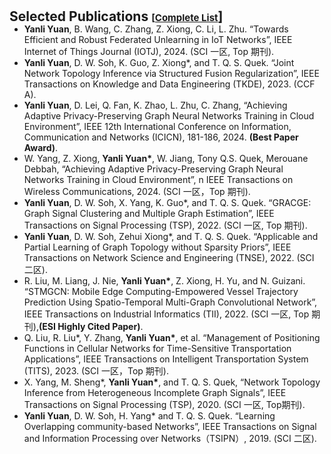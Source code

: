 <!-- 
This code generates a list of publications with various details such as title, authors, conference, links, and citation information. It uses a for loop to iterate over the publications data and dynamically generates the HTML markup for each publication.

The publications are displayed in an ordered list (<ol>) with each publication represented as a list item (<li>). The list item contains a row (<div class="pub-row">) with two columns: one for the publication image and abbreviation, and the other for the publication details.

The publication image is displayed using an <img> tag with the source specified by the "link.image" variable. The abbreviation of the conference is displayed as a badge using the <abbr> tag.

The publication details such as title, authors, and conference are displayed within their respective <div> tags.

The links associated with the publication (PDF, code, project page, BibTex) are displayed as buttons using the <a> tag with the appropriate href and target attributes. The buttons are styled using CSS classes.

If there are any additional notes or other information associated with the publication, they are displayed using the <strong> and <i> tags.

If the publication has citation information available, it is displayed within a nested for loop. The citation information includes the title, year, number of citations, and a link to the "Cited By" page.

The code is written in Markdown and is intended to be used in a website or web page to display a list of publications.

-->
<h1 id="publications"></h1>

<h2 style="margin: 30px 0px -15px;"> Selected Publications <temp style="font-size:15px;">[</temp><a href="https://scholar.google.com/citations?user=7La0oUa0e5IC&hl=en" target="_blank" style="font-size:15px;">Complete List</a>]</h2>
<!-- <h6 style="margin: 10px 0px -10px;"> * corresponding author</h6> -->
<ul>

<li><strong>Yanli Yuan</strong>,  B. Wang, C. Zhang, Z. Xiong, C. Li, L. Zhu. “Towards Efficient and Robust Federated Unlearning in IoT Networks”, IEEE Internet of Things Journal (IOTJ), 2024. (SCI 一区, Top 期刊).</li>
<li><strong>Yanli Yuan</strong>,  D. W. Soh, K. Guo, Z. Xiong*, and T. Q. S. Quek. “Joint Network Topology Inference via Structured Fusion Regularization”, IEEE Transactions on Knowledge and Data Engineering (TKDE), 2023. (CCF A).</li>
<li><strong>Yanli Yuan</strong>, D. Lei, Q. Fan, K. Zhao, L. Zhu, C. Zhang, “Achieving Adaptive Privacy-Preserving Graph Neural Networks Training in Cloud Environment”, IEEE 12th International Conference on Information, Communication and Networks (ICICN), 181-186, 2024. <strong>(Best Paper Award)</strong>. </li>
<li>W. Yang, Z. Xiong, <strong>Yanli Yuan*</strong>, W. Jiang, Tony Q.S. Quek, Merouane Debbah, “Achieving Adaptive Privacy-Preserving Graph Neural Networks Training in Cloud Environment”, n IEEE Transactions on Wireless Communications, 2024. (SCI 一区，Top 期刊). </li>
<li><strong>Yanli Yuan</strong>, D. W. Soh, X. Yang, K. Guo*, and T. Q. S. Quek. “GRACGE: Graph Signal Clustering and Multiple Graph Estimation”, IEEE Transactions on Signal Processing (TSP), 2022. (SCI 一区, Top 期刊). </li>
<li><strong>Yanli Yuan</strong>, D. W. Soh, Zehui Xiong*, and T. Q. S. Quek. “Applicable and Partial Learning of Graph Topology without Sparsity Priors”, IEEE Transactions on Network Science and Engineering (TNSE), 2022. (SCI 二区). </li>
<li>R. Liu, M. Liang, J. Nie, <strong>Yanli Yuan*</strong>, Z. Xiong, H. Yu, and N. Guizani. “STMGCN: Mobile Edge Computing-Empowered Vessel Trajectory Prediction Using Spatio-Temporal Multi-Graph Convolutional Network”, IEEE Transactions on Industrial Informatics (TII), 2022. (SCI 一区, Top 期刊),<strong>(ESI Highly Cited Paper)</strong>.</li>
<li>Q. Liu, R. Liu*, Y. Zhang, <strong>Yanli Yuan*</strong>, et al. “Management of Positioning Functions in Cellular Networks for Time-Sensitive Transportation Applications”, IEEE Transactions on Intelligent Transportation System (TITS), 2023. (SCI 一区，Top 期刊).</li>
<li>X. Yang, M. Sheng*, <strong>Yanli Yuan*</strong>, and T. Q. S. Quek, “Network Topology Inference from Heterogeneous Incomplete Graph Signals”, IEEE Transactions on Signal Processing (TSP), 2020. (SCI 一区, Top期刊).</li>
<li><strong>Yanli Yuan</strong>, D. W. Soh, H. Yang* and T. Q. S. Quek. “Learning Overlapping community-based Networks”, IEEE Transactions on Signal and Information Processing over Networks（TSIPN）, 2019. (SCI 二区).</li>
</div>
</ul>


